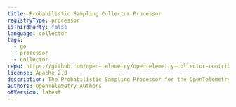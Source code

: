 ```yaml
---
title: Probabilistic Sampling Collector Processor
registryType: processor
isThirdParty: false
language: collector
tags:
  - go
  - processor
  - collector
repo: https://github.com/open-telemetry/opentelemetry-collector-contrib/tree/main/processor/probabilisticsamplerprocessor
license: Apache 2.0
description: The Probabilistic Sampling Processor for the OpenTelemetry Collector provides probabilistic sampling of traces.
authors: OpenTelemetry Authors
otVersion: latest
---
```

